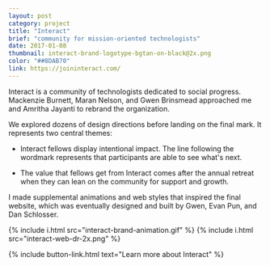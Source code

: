 ```yaml
---
layout: post
category: project
title: "Interact"
brief: "community for mission-oriented technologists"
date: 2017-01-08
thumbnail: interact-brand-logotype-bgtan-on-black@2x.png
color: "##8DAB70"
link: https://joininteract.com/
---
```


Interact is a community of technologists dedicated to social progress. Mackenzie Burnett, Maran Nelson, and Gwen Brinsmead approached me and Amritha Jayanti to rebrand the organization.

We explored dozens of design directions before landing on the final mark. It represents two central themes:

- Interact fellows display intentional impact. The line following the wordmark represents that participants are able to see what's next.

- The value that fellows get from Interact comes after the annual retreat when they can lean on the community for support and growth.

I made supplemental animations and web styles that inspired the final website, which was eventually designed and built by Gwen, Evan Pun, and Dan Schlosser.




{% include i.html src="interact-brand-animation.gif" %}
{% include i.html src="interact-web-dr-2x.png" %}


{% include button-link.html text="Learn more about Interact" %}
